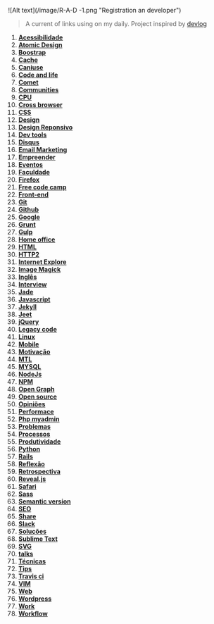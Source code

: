 ![Alt text](/image/R-A-D -1.png "Registration an developer")

> A current of links using on my daily. Project inspired by [devlog](https://github.com/ericdouglas/dev-log)

1. **[Acessibilidade](source/acessibilidade//readme.md)**
1. **[Atomic Design](source/atomic-design/readme.md)**
1. **[Boostrap](source/atomic-design/readme.md)**
1. **[Cache](source/cache/readme.md)**
1. **[Caniuse](source/caniuse/readme.md)**
1. **[Code and life](source/code-and-life/readme.md)**
1. **[Comet](source/comet/readme.md)**
1. **[Communities](source/communities/readme.md)**
1. **[CPU](source/CPU/readme.md)**
1. **[Cross browser](source/cross-browser/readme.md)**
1. **[CSS](source/css/readme.md)**
1. **[Design](source/design/readme.md)**
1. **[Design Reponsivo](source/design-reponsivo/readme.md)**
1. **[Dev tools](source/DevTools/readme.md)**
1. **[Disqus](source/disqus/readme.md)**
1. **[Email Marketing](source/email-marketing/readme.md)**
1. **[Empreender](source/empreender/readme.md)**
1. **[Eventos](source/eventos/readme.md)**
1. **[Faculdade](source/faculdade/readme.md)**
1. **[Firefox](source/firefox/readme.md)**
1. **[Free code camp](source/free-code-camp/readme.md)**
1. **[Front-end](source/front-end/readme.md)**
1. **[Git](source/git/readme.md)**
1. **[Github](source/github/readme.md)**
1. **[Google](source/google/readme.md)**
1. **[Grunt](source/grunt-js/readme.md)**
1. **[Gulp](source/gulp/readme.md)**
1. **[Home office](source/home-office/readme.md)**
1. **[HTML](source/html/readme.md)**
1. **[HTTP2](source/http2/readme.md)**
1. **[Internet Explore](source/ie/readme.md)**
1. **[Image Magick](source/ImageMagick/readme.md)**
1. **[Inglês](source/ingles/readme.md)**
1. **[Interview](source/interview/readme.md)**
1. **[Jade](source/jade/readme.md)**
1. **[Javascript](source/javascript/readme.md)**
1. **[Jekyll](source/jekyll/readme.md)**
1. **[Jeet](source/jeet/readme.md)**
1. **[jQuery](source/jquery/readme.md)**
1. **[Legacy code](source/legacy-code/readme.md)**
1. **[Linux](source/linux/readme.md)**
1. **[Mobile](source/mobile/readme.md)**
1. **[Motivação](source/motivacao/readme.md)**
1. **[MTL](source/MTL/readme.md)**
1. **[MYSQL](source/mysql/readme.md)**
1. **[NodeJs](source/nodejs/readme.md)**
1. **[NPM](source/npm/readme.md)**
1. **[Open Graph](source/open-graph/readme.md)**
1. **[Open source](source/open-source/readme.md)**
1. **[Opiniões](source/opinioes/readme.md)**
1. **[Performace](source/performace/readme.md)**
1. **[Php myadmin](source/phpmyadmin/readme.md)**
1. **[Problemas](source/problemas/readme.md)**
1. **[Processos](source/processos/readme.md)**
1. **[Produtividade](source/produtividade/readme.md)**
1. **[Python](source/python/readme.md)**
1. **[Rails](source/rails/readme.md)**
1. **[Reflexão](source/reflexao/readme.md)**
1. **[Retrospectiva](source/retrospectiva/readme.md)**
1. **[Reveal.js](source/revealjs/readme.md)**
1. **[Safari](source/safari/readme.md)**
1. **[Sass](source/sass/readme.md)**
1. **[Semantic version](source/semantic-version/readme.md)**
1. **[SEO](source/seo/readme.md)**
1. **[Share](source/share/readme.md)**
1. **[Slack](source/slack/readme.md)**
1. **[Soluções](source/soluções-de-erro/readme.md)**
1. **[Sublime Text](source/sublime-text/readme.md)**
1. **[SVG](source/svg/readme.md)**
1. **[talks](source/talks/readme.md)**
1. **[Técnicas](source/técnica/readme.md)**
1. **[Tips](source/tips/readme.md)**
1. **[Travis ci](source/travis-ci/readme.md)**
1. **[VIM](source/vim/readme.md)**
1. **[Web](source/WEB/readme.md)**
1. **[Wordpress](source/wordpress/readme.md)**
1. **[Work](source/work/readme.md)**
1. **[Workflow](source/workflow/readme.md)**


